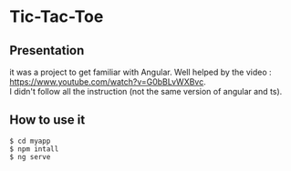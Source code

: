 # Tic-Tac-Toe

## Presentation

it was a project to get familiar with Angular. Well helped by the video : <br>
https://www.youtube.com/watch?v=G0bBLvWXBvc. <br> 
I didn't follow all the instruction (not the same version of angular and ts). 

## How to use it

```
$ cd myapp
$ npm intall
$ ng serve
```
